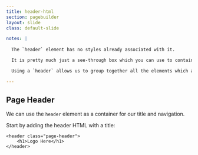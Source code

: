 ```yaml
---
title: header-html
section: pagebuilder
layout: slide
class: default-slide

notes: |
  
  The `header` element has no styles already associated with it.

  It is pretty much just a see-through box which you can use to contain anything you want.

  Using a `header` allows us to group together all the elements which are part of the header, for easy styling using CSS.

---
```


## Page Header

We can use the `header` element as a container for our title and navigation.

Start by adding the header HTML with a title:

    <header class="page-header">
        <h1>Logo Here</h1>
    </header>
